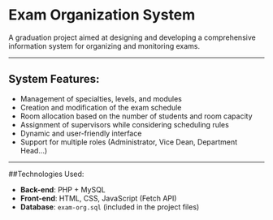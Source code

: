# Exam Organization System

A graduation project aimed at designing and developing a comprehensive information system for organizing and monitoring exams. 

---

## System Features:

- Management of specialties, levels, and modules  
- Creation and modification of the exam schedule  
- Room allocation based on the number of students and room capacity  
- Assignment of supervisors while considering scheduling rules  
- Dynamic and user-friendly interface  
- Support for multiple roles (Administrator, Vice Dean, Department Head...)

---

##Technologies Used:

- **Back-end**: PHP + MySQL  
- **Front-end**: HTML, CSS, JavaScript (Fetch API)  
- **Database**: `exam-org.sql` (included in the project files)

